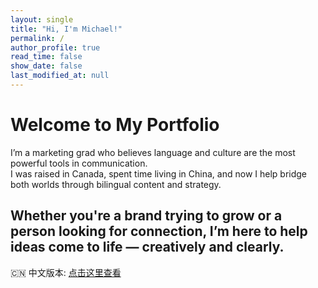```yaml
---
layout: single
title: "Hi, I'm Michael!"
permalink: /
author_profile: true
read_time: false
show_date: false
last_modified_at: null
---
```


# Welcome to My Portfolio

I’m a marketing grad who believes language and culture are the most powerful tools in communication.  
I was raised in Canada, spent time living in China, and now I help bridge both worlds through bilingual content and strategy.

Whether you're a brand trying to grow or a person looking for connection, I’m here to help ideas come to life — creatively and clearly.
---

🇨🇳 中文版本: [点击这里查看](/cn)
